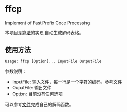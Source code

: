 # ffcp
Implement of Fast Prefix Code Processing

本项目是[算法](https://www.ifi.uzh.ch/dam/jcr:ffffffff-82b7-d340-0000-000026dd8fb6/Prefix.pdf)的实现,自动生成解码表格。

## 使用方法
````
Usage: ffcp [Option]... InputFile OutputFile 
````

参数说明：

* InputFile: 输入文件，每一行是一个字符的编码，参考[文件](tests/qpack.txt)
* OuputFile: 输出文件
* Option: 目前没有任何选项

可以参考[文件](tests/ffcp_test.c)完成自己的解码函数。
